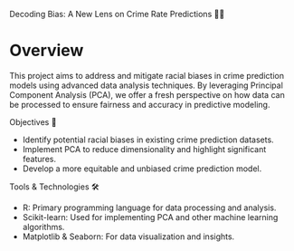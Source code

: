 Decoding Bias: A New Lens on Crime Rate Predictions 🕵️‍♂️
# Overview
This project aims to address and mitigate racial biases in crime prediction models using advanced data analysis techniques. By leveraging Principal Component Analysis (PCA), we offer a fresh perspective on how data can be processed to ensure fairness and accuracy in predictive modeling.

Objectives 🎯
  * Identify potential racial biases in existing crime prediction datasets.
  * Implement PCA to reduce dimensionality and highlight significant features.
  * Develop a more equitable and unbiased crime prediction model.

Tools & Technologies 🛠
  * R: Primary programming language for data processing and analysis.
  * Scikit-learn: Used for implementing PCA and other machine learning algorithms.
  * Matplotlib & Seaborn: For data visualization and insights.

